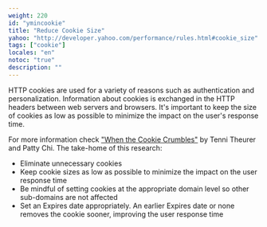 ```yaml
---
weight: 220
id: "ymincookie"
title: "Reduce Cookie Size"
yahoo: "http://developer.yahoo.com/performance/rules.html#cookie_size"
tags: ["cookie"]
locales: "en"
notoc: "true"
description: ""
---
```


HTTP cookies are used for a variety of reasons such as authentication and personalization. Information about cookies is exchanged in the HTTP headers between web servers and browsers. It's important to keep the size of cookies as low as possible to minimize the impact on the user's response time.

For more information check ["When the Cookie Crumbles"](http://yuiblog.com/blog/2007/03/01/performance-research-part-3/) by Tenni Theurer and Patty Chi. The take-home of this research:

-   Eliminate unnecessary cookies
-   Keep cookie sizes as low as possible to minimize the impact on the user response time
-   Be mindful of setting cookies at the appropriate domain level so other sub-domains are not affected
-   Set an Expires date appropriately. An earlier Expires date or none removes the cookie sooner, improving the user response time